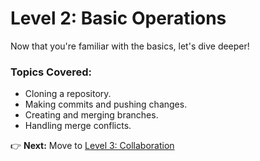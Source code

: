 # **Level 2: Basic Operations**
Now that you're familiar with the basics, let's dive deeper!  
### Topics Covered:
- Cloning a repository.
- Making commits and pushing changes.
- Creating and merging branches.
- Handling merge conflicts.

👉 **Next:** Move to [Level 3: Collaboration](../Level-3_Collaboration/README.md)
